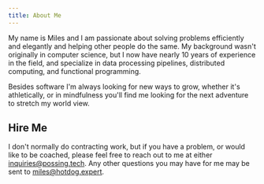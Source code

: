 ```yaml
---
title: About Me
---
```


My name is Miles and I am passionate about solving problems efficiently and elegantly and helping other
people do the same. My background wasn't originally in computer science, but I now have nearly 10 years
of experience in the field, and specialize in data processing pipelines, distributed computing, and
functional programming.

Besides software I'm always looking for new ways to grow, whether it's athletically, or in mindfulness
you'll find me looking for the next adventure to stretch my world view.

## Hire Me

I don't normally do contracting work, but if you have a problem, or would like to be coached, please
feel free to reach out to me at either [inquiries@possing.tech](mailto:inquiries@possing.tech). Any
other questions you may have for me may be sent to [miles@hotdog.expert](mailto:miles@hotdog.expert).
